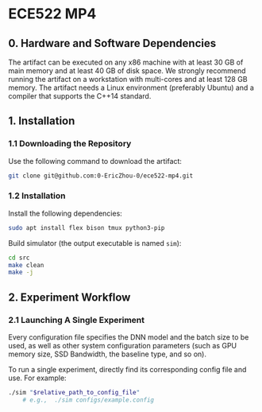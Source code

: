 # ECE522 MP4

## 0. Hardware and Software Dependencies

The artifact can be executed on any x86 machine with at least 30 GB of main memory and at least 40 GB of disk space. We strongly recommend running the artifact on a workstation with multi-cores and at least 128 GB memory. The artifact needs a Linux environment (preferably Ubuntu) and a compiler that supports the C++14 standard.

## 1. Installation

### 1.1 Downloading the Repository
Use the following command to download the artifact:

```bash
git clone git@github.com:0-EricZhou-0/ece522-mp4.git
```

### 1.2 Installation

Install the following dependencies:
```bash
sudo apt install flex bison tmux python3-pip
```

Build simulator (the output executable is named `sim`):
```bash
cd src
make clean
make -j
```

## 2. Experiment Workflow

### 2.1 Launching A Single Experiment
Every configuration file specifies the DNN model and the batch size to be used, as well as other system configuration parameters (such as GPU memory size, SSD Bandwidth, the baseline type, and so on).

To run a single experiment, directly find its corresponding config file and use. For example:
```bash
./sim "$relative_path_to_config_file"
    # e.g.,  ./sim configs/example.config
```

